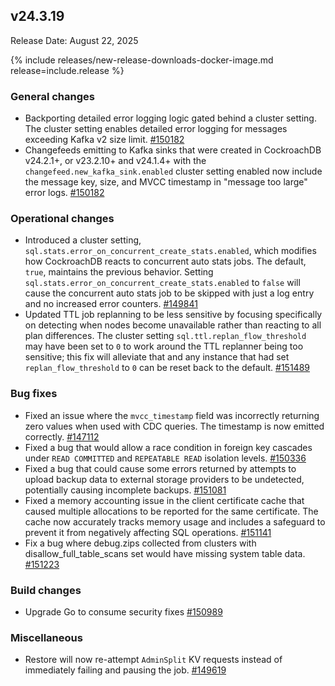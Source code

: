 ## v24.3.19

Release Date: August 22, 2025

{% include releases/new-release-downloads-docker-image.md release=include.release %}

<h3 id="v24-3-19-general-changes">General changes</h3>

- Backporting detailed error logging logic
  gated behind a cluster setting. The cluster setting  enables detailed
  error logging for messages exceeding Kafka v2 size limit. [#150182][#150182]
- Changefeeds emitting to Kafka sinks that were created in CockroachDB v24.2.1+, or v23.2.10+ and v24.1.4+ with the `changefeed.new_kafka_sink.enabled` cluster setting enabled now include the message key, size, and MVCC timestamp in "message too large" error logs. [#150182][#150182]

<h3 id="v24-3-19-operational-changes">Operational changes</h3>

- Introduced a cluster setting, `sql.stats.error_on_concurrent_create_stats.enabled`, which modifies how CockroachDB reacts to concurrent auto stats jobs. The default, `true`, maintains the previous behavior. Setting `sql.stats.error_on_concurrent_create_stats.enabled` to `false` will cause the concurrent auto stats job to be skipped with just a log entry and no increased error counters. [#149841][#149841]
- Updated TTL job replanning to be less sensitive by focusing specifically on detecting when nodes become unavailable rather than reacting to all plan differences. The cluster setting `sql.ttl.replan_flow_threshold` may have been set to `0` to work around the TTL replanner being too sensitive; this fix will alleviate that and any instance that had set `replan_flow_threshold` to `0` can be reset back to the default. [#151489][#151489]

<h3 id="v24-3-19-bug-fixes">Bug fixes</h3>

- Fixed an issue where the `mvcc_timestamp` field was incorrectly returning zero values when used with CDC queries. The timestamp is now emitted correctly. [#147112][#147112]
- Fixed a bug that would allow a race condition in foreign key cascades under `READ COMMITTED` and `REPEATABLE READ` isolation levels. [#150336][#150336]
- Fixed a bug that could cause some errors returned by attempts to upload backup data to external storage providers to be undetected, potentially causing incomplete backups. [#151081][#151081]
- Fixed a memory accounting issue in the client certificate cache that caused multiple allocations to be reported for the same certificate. The cache now accurately tracks memory usage and includes a safeguard to prevent it from negatively affecting SQL operations. [#151141][#151141]
- Fix a bug where debug.zips collected from
  clusters with disallow_full_table_scans set would have missing system
  table data. [#151223][#151223]

<h3 id="v24-3-19-build-changes">Build changes</h3>

- Upgrade Go to consume security fixes [#150989][#150989]

<h3 id="v24-3-19-miscellaneous">Miscellaneous</h3>

- Restore will now re-attempt `AdminSplit` KV requests
  instead of immediately failing and pausing the job. [#149619][#149619]


[#151489]: https://github.com/cockroachdb/cockroach/pull/151489
[#147112]: https://github.com/cockroachdb/cockroach/pull/147112
[#150336]: https://github.com/cockroachdb/cockroach/pull/150336
[#151141]: https://github.com/cockroachdb/cockroach/pull/151141
[#151223]: https://github.com/cockroachdb/cockroach/pull/151223
[#150182]: https://github.com/cockroachdb/cockroach/pull/150182
[#149841]: https://github.com/cockroachdb/cockroach/pull/149841
[#151081]: https://github.com/cockroachdb/cockroach/pull/151081
[#150989]: https://github.com/cockroachdb/cockroach/pull/150989
[#149619]: https://github.com/cockroachdb/cockroach/pull/149619
